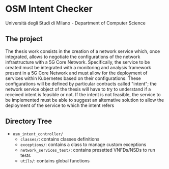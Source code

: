 # OSM Intent Checker

Università degli Studi di Milano - Department of Computer Science

## The project

The thesis work consists in the creation of a network service which, once integrated, allows to negotiate the
configurations of the network infrastructure with a 5G Core Network. Specifically, the service to be created must be
integrated with a monitoring and analysis framework present in a 5G Core Network and must allow for the deployment of
services within Kubernetes based on their configurations. These configurations will be defined by particular contracts
called "intent"; the network service object of the thesis will have to try to understand if a received intent is
feasible or not. If the intent is not feasible, the service to be implemented must be able to suggest an alternative
solution to allow the deployment of the service to which the intent refers

## Directory Tree

- `osm_intent_controller/`
    - `classes/`: contains classes definitions
    - `exceptions/`: contains a class to manage custom exceptions
    - `network_services_test/`: contains presetted VNFDs/NSDs to run tests
    - `utils/`: contains global functions
